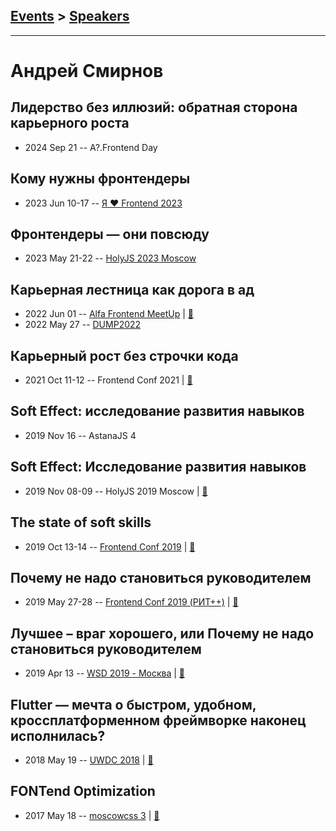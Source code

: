 ## [Events](../README.md) > [Speakers](../speakers.md)
---

# Андрей Смирнов

## Лидерство без иллюзий: обратная сторона карьерного роста
- 2024 Sep 21 -- A?.Frontend Day    
## Кому нужны фронтендеры
- 2023 Jun 10-17 -- [Я ❤ Frontend 2023](https://youtu.be/jCHahEaNNNw)    
## Фронтендеры — они повсюду
- 2023 May 21-22 -- [HolyJS 2023 Moscow](https://www.youtube.com/watch?v=zecEum4iN6c)    
## Карьерная лестница как дорога в ад
- 2022 Jun 01 -- [Alfa Frontend MeetUp](https://vk.com/video-215425037_456239032)  | [:notebook:](https://sandark7.github.io/AlfaJS2022/)  
- 2022 May 27 -- [DUMP2022](https://youtu.be/8Blj48XnNEI)    
## Карьерный рост без строчки кода
- 2021 Oct 11-12 -- Frontend Conf 2021  | [:notebook:](https://sandark7.github.io/FrontendConf2021/)  
## Soft Effect: исследование развития навыков
- 2019 Nov 16 -- AstanaJS 4    
## Soft Effect: Исследование развития навыков
- 2019 Nov 08-09 -- HolyJS 2019 Moscow  | [:notebook:](https://sandark7.github.io/HolyJS2019/)  
## The state of soft skills
- 2019 Oct 13-14 -- [Frontend Conf 2019](https://youtu.be/N69EeXBEjKg)  | [:notebook:](https://sandark7.github.io/404Fest2019/)  
## Почему не надо становиться руководителем
- 2019 May 27-28 -- [Frontend Conf 2019 (РИТ++)](https://www.youtube.com/watch?v=sq9rvSjQRKM)  | [:notebook:](https://www.dropbox.com/sh/kg71jju3yvj5jqw/AAAWsZAnr2OOwKKDI2vwVJAoa/%D0%9A%D0%BE%D0%BD%D0%B3%D1%80%D0%B5%D1%81%D1%81-%D1%85%D0%BE%D0%BB%D0%BB/27.05/9.%D0%9F%D0%BE%D1%87%D0%B5%D0%BC%D1%83_%D0%BD%D0%B5_%D0%BD%D0%B0%D0%B4%D0%BE_%D1%81%D1%82%D0%B0%D0%BD%D0%BE%D0%B2%D0%B8%D1%82%D1%8C%D1%81%D1%8F_%D1%80%D1%83%D0%BA%D0%BE%D0%B2%D0%BE%D0%B4%D0%B8%D1%82%D0%B5%D0%BB%D0%B5%D0%BC_%D0%90%D0%BD%D0%B4%D1%80%D0%B5%D0%B9%20%D0%A1%D0%BC%D0%B8%D1%80%D0%BD%D0%BE%D0%B2_%D0%B2%D0%B5%D1%80.1.pdf?dl=0)  
## Лучшее – враг хорошего, или Почему не надо становиться руководителем
- 2019 Apr 13 -- [WSD 2019 - Москва](https://www.youtube.com/watch?v=1mIcdj_ZXT8)  | [:notebook:](https://wsd.events/2019/04/13/pres/dont-team-lead/)  
## Flutter — мечта о быстром, удобном, кроссплатформенном фреймворке наконец исполнилась?
- 2018 May 19 -- [UWDC 2018](https://www.youtube.com/watch?v=qLHr8CB7kn4)  | [:notebook:](https://2018.uwdc.ru/storage/lectures/presentaions/7iQ3jDGaPzzX9hX98rmqkGMM1abXqns01tBDjxMS.pdf)  
## FONTend Optimization
- 2017 May 18 -- [moscowcss 3](https://www.youtube.com/watch?v=o39tg3BgABw)  | [:notebook:](http://css.moscow/3/fontend-optimization.pdf)  
